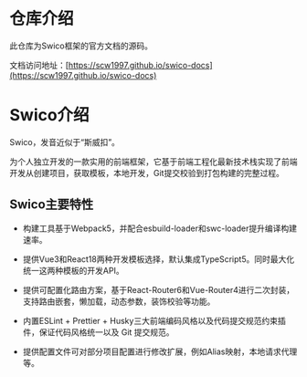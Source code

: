 # 仓库介绍

此仓库为Swico框架的官方文档的源码。

文档访问地址：[https://scw1997.github.io/swico-docs](https://scw1997.github.io/swico-docs)

# Swico介绍

Swico，发音近似于“斯威扣”。

为个人独立开发的一款实用的前端框架，它基于前端工程化最新技术栈实现了前端开发从创建项目，获取模板，本地开发，Git提交校验到打包构建的完整过程。


## Swico主要特性

- 构建工具基于Webpack5，并配合esbuild-loader和swc-loader提升编译构建速率。

- 提供Vue3和React18两种开发模板选择，默认集成TypeScript5。同时最大化统一这两种模板的开发API。

- 提供可配置化路由方案，基于React-Router6和Vue-Router4进行二次封装，支持路由嵌套，懒加载，动态参数，装饰校验等功能。

- 内置ESLint + Prettier + Husky三大前端编码风格以及代码提交规范约束插件，保证代码风格统一以及 Git 提交规范。

- 提供配置文件可对部分项目配置进行修改扩展，例如Alias映射，本地请求代理等。



